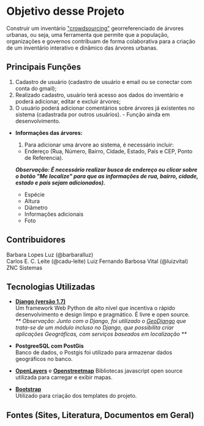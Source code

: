 # Objetivo desse Projeto

Construir um inventário ["crowdsourcing"](http://pt.wikipedia.org/wiki/Crowdsourcing) georreferenciado de árvores urbanas, ou seja, uma ferramenta que permite que a população, organizações e governos contribuam de forma colaborativa para a criação de um inventário interativo e dinâmico das árvores urbanas.

## Principais Funções

  1. Cadastro de usuário (cadastro de usuário e email ou se conectar com conta do gmail);
  1. Realizado cadastro, usuário terá acesso aos dados do inventário e poderá adicionar, editar e excluir árvores;
  1. O usuário poderá adicionar comentários sobre árvores já existentes no sistema (cadastrada por outros usuários). - Função ainda em desenvolvimento.


  * **Informações das árvores:**

    1. Para adicionar uma árvore ao sistema, é necessário incluir:
      * Endereço (Rua, Número, Bairro, Cidade, Estado, País e CEP, Ponto de Referencia).  

      **_Observação: É necessário realizar busca de endereço ou clicar sobre o botão "Me localize" para que as informações de rua, bairro, cidade, estado e país sejam adicionados)._**

      * Espécie
      * Altura
      * Diâmetro
      * Informações adicionais
      * Foto


## Contribuidores

Barbara Lopes Luz (@barbaralluz)  
Carlos E. C. Leite (@cadu-leite)
Luiz Fernando Barbosa Vital (@luizvital)
ZNC Sistemas

## Tecnologias Utilizadas


* [**Django (versão 1.7)**](https://www.djangoproject.com/)  
Um framework Web Python de alto nível que incentiva o rápido desenvolvimento e design limpo e pragmático. É livre e open source.  
_** Observação: Junto com o Django, foi utilizado o [GeoDjango](https://docs.djangoproject.com/en/1.8/ref/contrib/gis/tutorial/) que trata-se de um módulo incluso no Django, que possibilita criar aplicações Geográficas, com serviços baseados em localização **_

* **PostgreeSQL com PostGis**  
Banco de dados, o Postgis foi utilizado para armazenar dados geográficos no banco.


* [**OpenLayers**](http://openlayers.org/)  e [**Openstreetmap**](https://www.openstreetmap.org/)
Bibliotecas javascript open source utilizada para carregar e exibir mapas.


* [**Bootstrap**](http://getbootstrap.com/)  
Utilizado para criação dos templates do projeto.

## Fontes (Sites, Literatura, Documentos em Geral)

